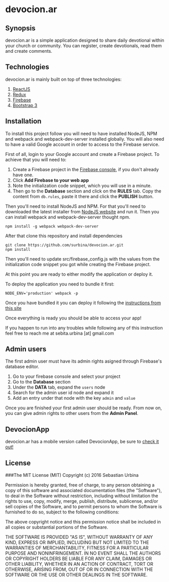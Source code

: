 # devocion.ar

## Synopsis

devocion.ar is a simple application designed to share daily devotional within your church or community. You can register, create devotionals, read them and create comments.

## Technologies

devocion.ar is mainly built on top of three technologies:

1. [ReactJS](https://facebook.github.io/react/)
2. [Redux](http://redux.js.org/)
3. [Firebase](https://firebase.google.com/)
4. [Bootstrap 3](http://getbootstrap.com/)

## Installation

To install this project follow you will need to have installed NodeJS, NPM and webpack and webpack-dev-server installed globally. You will also need to have a valid Google account in order to access to the Firebase service.

First of all, login to your Google account and create a Firebase project. To achieve that you will need to:

1. Create a Firebase project in the [Firebase console](https://firebase.google.com/console/), if you don't already have one.
2. Click **Add Firebase to your web app**
3. Note the initialization code snippet, which you will use in a minute.
4. Then go to the **Database** section and click on the **RULES** tab. Copy the content from ``db.rules``, paste it there and click the **PUBLISH** button.
 
Then you'll need to install NodeJS and NPM. For that you'll need to downloaded the latest installer from [NodeJS website](https://nodejs.org/en/) and run it. Then you can install webpack and webpack-dev-server thought npm.

```
npm install -g webpack webpack-dev-server
```

After that clone this repository and install dependencies

```
git clone https://github.com/surbina/devocion.ar.git
npm install
```

Then you'll need to update src/firebase_config.js with the values from the initialization code snippet you got while creating the Firebase project.

At this point you are ready to either modify the application or deploy it.

To deploy the application you need to bundle it first:

```
NODE_ENV='production' webpack -p
```

Once you have bundled it you can deploy it following the [instructions from this site](https://firebase.google.com/docs/hosting/deploying)

Once everything is ready you should be able to access your app!

If you happen to run into any troubles while following any of this instruction feel free to reach me at sebita.urbina [at] gmail.com

## Admin users

The first admin user must have its admin rights asigned through Firebase's database editor.

1. Go to your firebase console and select your project
2. Go to the **Database** section
3. Under the **DATA** tab, expand the ``users`` node
4. Search for the admin user id node and expand it
5. Add an entry under that node with the key ``admin`` and ``value``

Once you are finished your first admin user should be ready. From now on, you can give admin rights to other users from the **Admin Panel**.

## DevocionApp

devocion.ar has a mobile version called DevocionApp, be sure to [check it out!](https://github.com/surbina/DevocionApp)

## License

###The MIT License (MIT)
Copyright (c) 2016 Sebastian Urbina

Permission is hereby granted, free of charge, to any person obtaining a copy of this software and associated documentation files (the "Software"), to deal in the Software without restriction, including without limitation the rights to use, copy, modify, merge, publish, distribute, sublicense, and/or sell copies of the Software, and to permit persons to whom the Software is furnished to do so, subject to the following conditions:

The above copyright notice and this permission notice shall be included in all copies or substantial portions of the Software.

THE SOFTWARE IS PROVIDED "AS IS", WITHOUT WARRANTY OF ANY KIND, EXPRESS OR IMPLIED, INCLUDING BUT NOT LIMITED TO THE WARRANTIES OF MERCHANTABILITY, FITNESS FOR A PARTICULAR PURPOSE AND NONINFRINGEMENT. IN NO EVENT SHALL THE AUTHORS OR COPYRIGHT HOLDERS BE LIABLE FOR ANY CLAIM, DAMAGES OR OTHER LIABILITY, WHETHER IN AN ACTION OF CONTRACT, TORT OR OTHERWISE, ARISING FROM, OUT OF OR IN CONNECTION WITH THE SOFTWARE OR THE USE OR OTHER DEALINGS IN THE SOFTWARE.
